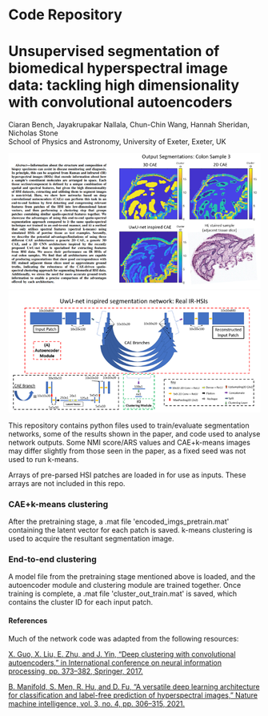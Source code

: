 # Code Repository  
# Unsupervised segmentation of biomedical hyperspectral image data: tackling high dimensionality with convolutional autoencoders  

Ciaran Bench, Jayakrupakar Nallala, Chun-Chin Wang, Hannah Sheridan, Nicholas Stone  
School of Physics and Astronomy, University of Exeter, Exeter, UK  

<img src="./README_files/abstract.PNG">
<img src="./README_files/arch_github.PNG">  

This repository contains python files used to train/evaluate segmentation networks, some of the results shown in the paper, and code used to analyse network outputs. Some NMI score/ARS values and CAE+k-means images may differ slightly from those seen in the paper, as a fixed seed was not used to run k-means.  

Arrays of pre-parsed HSI patches are loaded in for use as inputs. These arrays are not included in this repo.

### CAE+k-means clustering  
After the pretraining stage, a .mat file 'encoded_imgs_pretrain.mat' containing the latent vector for each patch is saved. k-means clustering is used to acquire the resultant segmentation image.  

### End-to-end clustering  
A model file from the pretraining stage mentioned above is loaded, and the autoencoder module and clustering module are trained together. Once training is complete, a .mat file 'cluster_out_train.mat' is saved, which contains the cluster ID for each input patch.  


#### References
Much of the network code was adapted from the following resources:

[X. Guo, X. Liu, E. Zhu, and J. Yin, “Deep clustering with convolutional autoencoders,” in International conference on neural information
processing, pp. 373–382, Springer, 2017.](https://xifengguo.github.io/papers/ICONIP17-DCEC.pdf)  

[B. Manifold, S. Men, R. Hu, and D. Fu, “A versatile deep learning
architecture for classification and label-free prediction of hyperspectral
images,” Nature machine intelligence, vol. 3, no. 4, pp. 306–315, 2021.](https://doi.org/10.1038%2Fs42256-021-00309-y)
